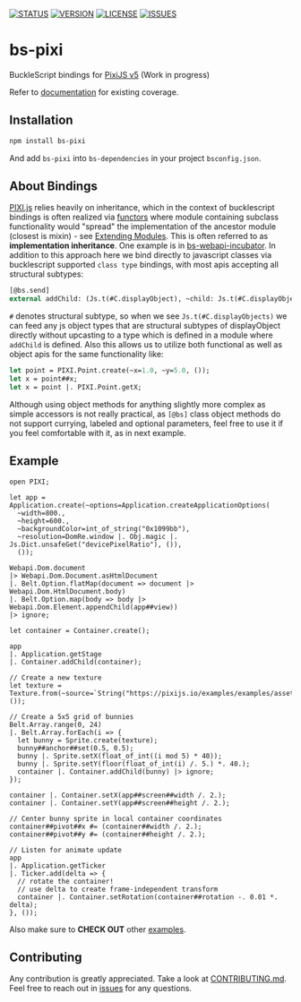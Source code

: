 [![STATUS](https://github.com/ambientlight/bs-pixi/workflows/Deploy%20Docs/badge.svg)](https://github.com/ambientlight/bs-pixi/actions)
[![VERSION](https://img.shields.io/npm/v/bs-pixi)](https://www.npmjs.com/package/bs-pixi)
[![LICENSE](https://img.shields.io/github/license/ambientlight/bs-pixi?t)](https://github.com/ambientlight/bs-pixi/blob/master/LICENSE)
[![ISSUES](https://img.shields.io/github/issues/ambientlight/bs-pixi)](https://github.com/ambientlight/bs-pixi/issues)

# bs-pixi
BuckleScript bindings for [PixiJS v5](https://github.com/pixijs) (Work in progress)

Refer to [documentation](https://ambientlight.github.io/bs-pixi) for existing coverage.

## Installation

```bash
npm install bs-pixi
```

And add `bs-pixi` into `bs-dependencies` in your project `bsconfig.json`.

## About Bindings

[PIXI.js](https://github.com/pixijs) relies heavily on inheritance, which in the context of bucklescript bindings is often realized via [functors](https://reasonml.github.io/docs/en/module#module-functions-functors) where module containing subclass functionality would "spread" the implementation of the ancestor module (closest is mixin) - see [Extending Modules](https://reasonml.github.io/docs/en/module#extending-modules). This is often referred to as **implementation inheritance**. One example is in [bs-webapi-incubator](https://github.com/reasonml-community/bs-webapi-incubator#implementation-inheritance). In addition to this approach here we bind directly to javascript classes via bucklescript supported `class type` bindings, with most apis accepting all structural subtypes:

```ocaml
[@bs.send]
external addChild: (Js.t(#C.displayObject), ~child: Js.t(#C.displayObject as 'a)) => Js.t('a) = "addChild";
```

`#` denotes structural subtype, so when we see `Js.t(#C.displayObjects)` we can feed any js object types that are structural subtypes of displayObject directly without upcasting to a type which is defined in a module where `addChild` is defined. Also this allows us to utilize both functional as well as object apis for the same functionality like:

```ocaml
let point = PIXI.Point.create(~x=1.0, ~y=5.0, ());
let x = point##x;
let x = point |. PIXI.Point.getX;
```

Although using object methods for anything slightly more complex as simple accessors is not really practical, as `[@bs]` class object methods do not support currying, labeled and optional parameters, feel free to use it if you feel comfortable with it, as in next example.

## Example

```reason
open PIXI;

let app = Application.create(~options=Application.createApplicationOptions(
  ~width=800.,
  ~height=600.,
  ~backgroundColor=int_of_string("0x1099bb"),
  ~resolution=DomRe.window |. Obj.magic |. Js.Dict.unsafeGet("devicePixelRatio"), ()), 
  ());

Webapi.Dom.document 
|> Webapi.Dom.Document.asHtmlDocument 
|. Belt.Option.flatMap(document => document |> Webapi.Dom.HtmlDocument.body)
|. Belt.Option.map(body => body |> Webapi.Dom.Element.appendChild(app##view))
|> ignore;

let container = Container.create();

app 
|. Application.getStage 
|. Container.addChild(container);

// Create a new texture
let texture = Texture.from(~source=`String("https://pixijs.io/examples/examples/assets/bunny.png"), ());

// Create a 5x5 grid of bunnies
Belt.Array.range(0, 24)
|. Belt.Array.forEach(i => {
  let bunny = Sprite.create(texture);
  bunny##anchor##set(0.5, 0.5);
  bunny |. Sprite.setX(float_of_int((i mod 5) * 40));
  bunny |. Sprite.setY(floor(float_of_int(i) /. 5.) *. 40.);
  container |. Container.addChild(bunny) |> ignore;
});

container |. Container.setX(app##screen##width /. 2.);
container |. Container.setY(app##screen##height /. 2.);

// Center bunny sprite in local container coordinates
container##pivot##x #= (container##width /. 2.);
container##pivot##y #= (container##height /. 2.);

// Listen for animate update
app
|. Application.getTicker
|. Ticker.add(delta => {
  // rotate the container!
  // use delta to create frame-independent transform
  container |. Container.setRotation(container##rotation -. 0.01 *. delta);
}, ());
```

Also make sure to **CHECK OUT** other [examples](https://github.com/ambientlight/bs-pixi/tree/master/examples).

## Contributing

Any contribution is greatly appreciated. Take a look at [CONTRIBUTING.md](https://github.com/ambientlight/bs-pixi/blob/master/CONTRIBUTING.md). Feel free to reach out in [issues](https://github.com/ambientlight/bs-pixi/issues) for any questions.
